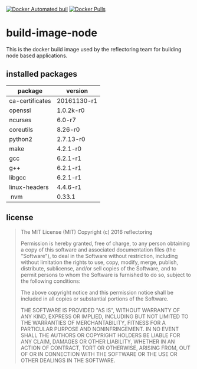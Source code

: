 [![Docker Automated buil](https://img.shields.io/docker/automated/reflectoring/build-image-node.svg?style=flat-square)](https://hub.docker.com/r/reflectoring/build-image-node/) [![Docker Pulls](https://img.shields.io/docker/pulls/reflectoring/build-image-node.svg?style=flat-square)](https://hub.docker.com/r/reflectoring/build-image-node/)

# build-image-node

This is the docker build image used by the reflectoring team for building node based applications.

## installed packages
| package        | version     |
|----------------|-------------|
| ca-certificates| 20161130-r1 |
| openssl        | 1.0.2k-r0   |
| ncurses        | 6.0-r7      |
| coreutils      | 8.26-r0     |
| python2        | 2.7.13-r0   |
| make           | 4.2.1-r0    |
| gcc            | 6.2.1-r1    |
| g++            | 6.2.1-r1    |
| libgcc         | 6.2.1-r1    |
| linux-headers  | 4.4.6-r1    |
| nvm            | 0.33.1      |

## license

> The MIT License (MIT)
> Copyright (c) 2016 reflectoring
>
> Permission is hereby granted, free of charge, to any person obtaining a copy of this software and associated documentation files (the "Software"), to deal in the Software without restriction, including without limitation the rights to use, copy, modify, merge, publish, distribute, sublicense, and/or sell copies of the Software, and to permit persons to whom the Software is furnished to do so, subject to the following conditions:
>
> The above copyright notice and this permission notice shall be included in all copies or substantial portions of the Software.
>
> THE SOFTWARE IS PROVIDED "AS IS", WITHOUT WARRANTY OF ANY KIND, EXPRESS OR IMPLIED, INCLUDING BUT NOT LIMITED TO THE WARRANTIES OF MERCHANTABILITY, FITNESS FOR A PARTICULAR PURPOSE AND NONINFRINGEMENT. IN NO EVENT SHALL THE AUTHORS OR COPYRIGHT HOLDERS BE LIABLE FOR ANY CLAIM, DAMAGES OR OTHER LIABILITY, WHETHER IN AN ACTION OF CONTRACT, TORT OR OTHERWISE, ARISING FROM, OUT OF OR IN CONNECTION WITH THE SOFTWARE OR THE USE OR OTHER DEALINGS IN THE SOFTWARE.
